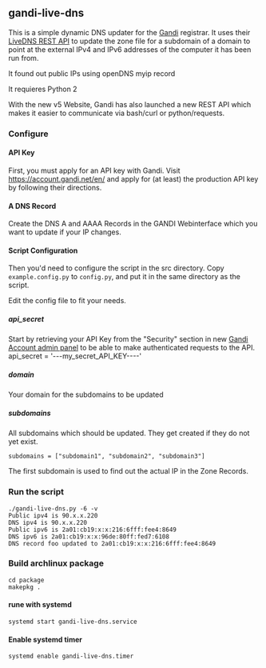 gandi-live-dns
----

This is a simple dynamic DNS updater for the
[Gandi](https://www.gandi.net) registrar. It uses their [LiveDNS REST API](http://doc.livedns.gandi.net/) to update the zone file for a subdomain of a domain to point at the external IPv4 and IPv6 addresses of the computer it has been run from.

It found out public IPs using openDNS myip record

It requieres Python 2

With the new v5 Website, Gandi has also launched a new REST API which makes it easier to communicate via bash/curl or python/requests.  

### Configure

#### API Key
First, you must apply for an API key with Gandi. Visit 
https://account.gandi.net/en/ and apply for (at least) the production API 
key by following their directions.

#### A DNS Record 
Create the DNS A and AAAA Records in the GANDI Webinterface which you want to update if your IP changes.


#### Script Configuration
Then you'd need to configure the script in the src directory.
Copy `example.config.py` to `config.py`, and put it in the same directory as the script.

Edit the config file to fit your needs. 

##### api_secret
Start by retrieving your API Key from the "Security" section in new [Gandi Account admin panel](https://account.gandi.net/) to be able to make authenticated requests to the API.
api_secret = '---my_secret_API_KEY----'

##### domain
Your domain for the subdomains to be updated 


##### subdomains
All subdomains which should be updated. They get created if they do not yet exist.

``` 
subdomains = ["subdomain1", "subdomain2", "subdomain3"]
```
The first subdomain is used to find out the actual IP in the Zone Records. 

### Run the script
```
./gandi-live-dns.py -6 -v
Public ipv4 is 90.x.x.220
DNS ipv4 is 90.x.x.220
Public ipv6 is 2a01:cb19:x:x:216:6fff:fee4:8649
DNS ipv6 is 2a01:cb19:x:x:96de:80ff:fed7:6108
DNS record foo updated to 2a01:cb19:x:x:216:6fff:fee4:8649
```

### Build archlinux package
```
cd package
makepkg .
```

#### rune with systemd
```
systemd start gandi-live-dns.service
```

#### Enable systemd timer
```
systemd enable gandi-live-dns.timer
```

